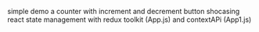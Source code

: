 simple demo a counter with increment and decrement button shocasing react state management with redux toolkit (App.js) and contextAPi (App1.js)
